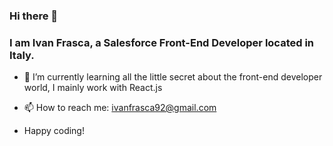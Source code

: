 ### Hi there 👋

### I am Ivan Frasca, a Salesforce Front-End Developer located in Italy. 

- 🌱 I’m currently learning all the little secret about the front-end developer world, I mainly work with React.js

- 📫 How to reach me: ivanfrasca92@gmail.com

- Happy coding!



<!--
**Ivanfras98/Ivanfras98** is a ✨ _special_ ✨ repository because its `README.md` (this file) appears on your GitHub profile.

Here are some ideas to get you started:

- 🔭 I’m currently working on ...
- 🌱 I’m currently learning ...
- 👯 I’m looking to collaborate on ...
- 🤔 I’m looking for help with ...
- 💬 Ask me about ...
- 📫 How to reach me: ...
- 😄 Pronouns: ...
- ⚡ Fun fact: ...
-->

